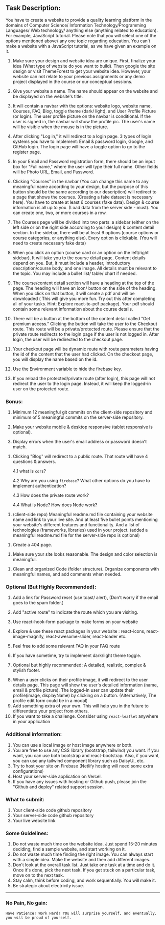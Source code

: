## Task Description:

<!-- Done -->

You have to create a website to provide a quality learning platform in the domains of Computer Science/ Information Technology/Programming Languages/ Web technology/ anything else (anything related to education). For example, JavaScript tutorial. Please note that you will select one of the options mentioned above/ any one topic regarding education. You can't make a website with a JavaScript tutorial, as we have given an example on it.

<!-- Done -->

1. Make sure your design and website idea are unique. First, finalize your idea (What type of website do you want to build). Then google the site design or visit ThemeForest to get your website idea. However, your website can not relate to your previous assignments or any demo project displayed in the course or our conceptual sessions.

<!-- Done -->

2. Give your website a name. The name should appear on the website and be displayed on the website's title.

<!-- Done -->

3. It will contain a navbar with the options: website logo, website name, Courses, FAQ, Blog, toggle theme (dark/ light), and User Profile Picture (or login). The user profile picture on the navbar is conditional. If the user is signed in, the navbar will show the profile pic. The user's name will be visible when the mouse is in the picture.

<!-- Done -->

4. After clicking "Log in," it will redirect to a login page. 3 types of login systems you have to implement: Email & password login, Google, and GitHub login. The login page will have a toggle option to go to the register page.

<!-- Done -->

5. In your Email and Password registration form, there should be an input box for "Full name," where the user will type their full name. Other fields will be Photo URL, Email, and Password.

<!--Done -->

6. Clicking "Courses" in the navbar (You can change this name to any meaningful name according to your design, but the purpose of this button should be the same according to our description) will redirect to a page that shows the courses. (Creating a fake dataset is necessary here). You have to create at least 6 courses (fake data). Design & course information is all up to you. (Load data from the server side - must). You can create one, two, or more courses in a row.

<!--Done -->

7. The Courses page will be divided into two parts: a sidebar (either on the left side or on the right side according to your design) & content detail section. In the sidebar, there will be at least 6 options (course options or course categories, or anything else). Every option is clickable. (You will need to create necessary fake data)

<!--Done -->

8. When you click an option (course card or an option on the left/right sidebar), It will take you to the course detail page. Content details depend on you. But, it must include a header, introductory description/course body, and one image. All details must be relevant to the topic. You may include a bullet list/ table/ chart if needed.

<!--Done -->

9. The course/content detail section will have a heading at the top of the page. The heading will have an icon/ button on the side of the heading. When you click on that button, it will create a pdf and will be downloaded ( This will give you more fun. Try out this after completing all of your tasks. Hint: Explore react-to-pdf package). Your pdf should contain some relevant information about the course details.

<!--Done -->

10. There will be a button at the bottom of the content detail called "Get premium access." Clicking the button will take the user to the Checkout route. This route will be a private/protected route. Please ensure that the private route redirects to the login page if the user is not logged in. After login, the user will be redirected to the checkout page.

<!--Done -->

11. Your checkout page will be dynamic route with route parameters having the id of the content that the user had clicked. On the checkout page, you will display the name based on the id.

<!-- Done -->

12. Use the Environment variable to hide the firebase key.

<!--Done -->

13. If you reload the protected/private route (after login), this page will not redirect the user to the login page. Instead, it will keep the logged-in user on the protected route.

### Bonus:

<!--Done -->

1. Minimum 12 meaningful git commits on the client-side repository and minimum of 5 meaningful commits on the server-side repository.

1. Make your website mobile & desktop responsive (tablet responsive is optional).

1. Display errors when the user's email address or password doesn't match.

<!--Done -->

1. Clicking "Blog" will redirect to a public route. That route will have 4 questions & answers.

   4.1 what is `cors`?

   4.2 Why are you using `firebase`? What other options do you have to implement authentication?

   4.3 How does the private route work?

   4.4 What is Node? How does Node work?

<!--Done -->

1. (client-side repo) Meaningful readme.md file containing your website name and link to your live site. And at least five bullet points mentioning your website's different features and functionality. And a list of technologies (frameworks, libraries) used in your project. (added a meaningful readme.md file for the server-side repo is optional)

<!--Done -->

1. Create a 404 page.
<!--Done -->

1. Make sure your site looks reasonable. The design and color selection is meaningful.

<!--Done -->

1. Clean and organized Code (folder structure). Organize components with meaningful names, and add comments when needed.

### Optional (But Highly Recommended):

1. Add a link for Password reset (use toast/ alert), (Don't worry if the email goes to the spam folder.)

<!--Done -->

2. Add "active route" to indicate the route which you are visiting.

3. Use react-hook-form package to make forms on your website

4. Explore & use these react packages in your website : react-icons, react-image-magnify, react-awesome-slider, react-loader etc.
<!--Done -->

5. Feel free to add some relevant FAQ in your FAQ route

6. If you have sometime, try to implement dark/light theme toggle.
<!--Done -->

7. Optional but highly recommended: A detailed, realistic, complex & stylish footer.
<!--Done -->

8. When a user clicks on their profile image, it will redirect to the user details page. This page will show the user's detailed information (name, email & profile picture). The logged-in user can update their profile(image, displayName) by clicking on a button. (Alternatively, The profile edit form could be in a modal)
9. Add something extra of your own. This will help you in the future to differentiate your project from others.
10. If you want to take a challenge. Consider using `react-leaflet` anywhere in your application

### Additional information:

1. You can use a local image or host image anywhere or both.
2. You are free to use any CSS library (bootstrap, tailwind) you want. if you want, you can use both bootstrap and react-bootstrap. Also, if you want, you can use any tailwind component library such as DaisyUI, etc.
3. Try to host your site on Firebase (Netlify hosting will need some extra configurations)
4. Host your server-side application on Vercel.
5. If you have any issues with hosting or Github push, please join the "Github and deploy" related support session.

### What to submit:

1. Your client-side code github repository
2. Your server-side code github repository
3. Your live website link

### Some Guidelines:

1. Do not waste much time on the website idea. Just spend 15-20 minutes deciding, find a sample website, and start working on it.
2. Do not waste much time finding the right image. You can always start with a simple idea. Make the website and then add different images.
3. Don't look at the overall task list. Just take one task at a time and do it. Once it's done, pick the next task. If you get stuck on a particular task, move on to the next task.
4. Stay calm, think before coding, and work sequentially. You will make it.
5. Be strategic about electricity issue.

---

### No Pain, No gain:

`Have Patience! Work Hard! YOu will surprise yourself, and eventually, you will be proud of yourself.`
